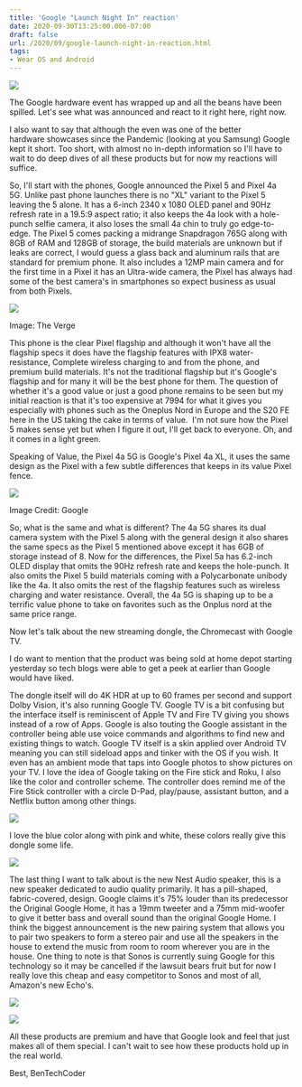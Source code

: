 ```yaml
---
title: 'Google "Launch Night In" reaction'
date: 2020-09-30T13:25:00.006-07:00
draft: false
url: /2020/09/google-launch-night-in-reaction.html
tags: 
- Wear OS and Android
---
```


[![](https://1.bp.blogspot.com/-IjlqczRgpAo/X3TQYSB_-JI/AAAAAAAAKCg/w3SE9dOR3nke6t6UhgaKEdFc5cl1CrEYQCNcBGAsYHQ/w280-h280/image-20150902-6700-t2axrz.jpg)](https://1.bp.blogspot.com/-IjlqczRgpAo/X3TQYSB_-JI/AAAAAAAAKCg/w3SE9dOR3nke6t6UhgaKEdFc5cl1CrEYQCNcBGAsYHQ/s1183/image-20150902-6700-t2axrz.jpg)

  

The Google hardware event has wrapped up and all the beans have been spilled. Let's see what was announced and react to it right here, right now.

  

I also want to say that although the even was one of the better hardware showcases since the Pandemic (looking at you Samsung) Google kept it short. Too short, with almost no in-depth information so I'll have to wait to do deep dives of all these products but for now my reactions will suffice. 

  

So, I'll start with the phones, Google announced the Pixel 5 and Pixel 4a 5G. Unlike past phone launches there is no "XL" variant to the Pixel 5 leaving the 5 alone. It has a 6-inch 2340 x 1080 OLED panel and 90Hz refresh rate in a 19.5:9 aspect ratio; it also keeps the 4a look with a hole-punch selfie camera, it also loses the small 4a chin to truly go edge-to-edge. The Pixel 5 comes packing a midrange Snapdragon 765G along with 8GB of RAM and 128GB of storage, the build materials are unknown but if leaks are correct, I would guess a glass back and aluminum rails that are standard for premium phone. It also includes a 12MP main camera and for the first time in a Pixel it has an Ultra-wide camera, the Pixel has always had some of the best camera's in smartphones so expect business as usual from both Pixels.

  

[![](https://lh3.googleusercontent.com/-OQREZ99AztA/X3TTjAOT-HI/AAAAAAAAKCs/zkCsgA9uYhAWAh9UyU77U2EIxQ-7TyagQCNcBGAsYHQ/w552-h367/image.png)](https://lh3.googleusercontent.com/-OQREZ99AztA/X3TTjAOT-HI/AAAAAAAAKCs/zkCsgA9uYhAWAh9UyU77U2EIxQ-7TyagQCNcBGAsYHQ/image.png)

  
Image: The Verge

  

This phone is the clear Pixel flagship and although it won't have all the flagship specs it does have the flagship features with IPX8 water-resistance, Complete wireless charging to and from the phone, and premium build materials. It's not the traditional flagship but it's Google's flagship and for many it will be the best phone for them. The question of whether it's a good value or just a good phone remains to be seen but my initial reaction is that it's too expensive at 7994 for what it gives you especially with phones such as the Oneplus Nord in Europe and the S20 FE here in the US taking the cake in terms of value.  I'm not sure how the Pixel 5 makes sense yet but when I figure it out, I'll get back to everyone. Oh, and it comes in a light green.

  

Speaking of Value, the Pixel 4a 5G is Google's Pixel 4a XL, it uses the same design as the Pixel with a few subtle differences that keeps in its value Pixel fence. 

  

[![](https://lh3.googleusercontent.com/-pCUqyeaohn8/X3TaMSTcE_I/AAAAAAAAKC8/iSpfs7Nfs9g3qYxqhEExQAxq_vnXNWMbQCNcBGAsYHQ/w535-h356/image.png)](https://lh3.googleusercontent.com/-pCUqyeaohn8/X3TaMSTcE_I/AAAAAAAAKC8/iSpfs7Nfs9g3qYxqhEExQAxq_vnXNWMbQCNcBGAsYHQ/image.png)

Image Credit: Google  

So, what is the same and what is different? The 4a 5G shares its dual camera system with the Pixel 5 along with the general design it also shares the same specs as the Pixel 5 mentioned above except it has 6GB of storage instead of 8. Now for the differences, the Pixel 5a has 6.2-inch OLED display that omits the 90Hz refresh rate and keeps the hole-punch. It also omits the Pixel 5 build materials coming with a Polycarbonate unibody like the 4a. It also omits the rest of the flagship features such as wireless charging and water resistance. Overall, the 4a 5G is shaping up to be a terrific value phone to take on favorites such as the Onplus nord at the same price range.

  

  

Now let's talk about the new streaming dongle, the Chromecast with Google TV.

  
I do want to mention that the product was being sold at home depot starting yesterday so tech blogs were able to get a peek at earlier than Google would have liked. 

  

The dongle itself will do 4K HDR at up to 60 frames per second and support Dolby Vision, it's also running Google TV. Google TV is a bit confusing but the interface itself is reminiscent of Apple TV and Fire TV giving you shows instead of a row of Apps. Google is also touting the Google assistant in the controller being able use voice commands and algorithms to find new and existing things to watch. Google TV itself is a skin applied over Android TV meaning you can still sideload apps and tinker with the OS if you wish. It even has an ambient mode that taps into Google photos to show pictures on your TV. I love the idea of Google taking on the Fire stick and Roku, I also like the color and controller scheme. The controller does remind me of the Fire Stick controller with a circle D-Pad, play/pause, assistant button, and a Netflix button among other things.

  

[![](https://lh3.googleusercontent.com/-VIMnyQOWixc/X3TkXzQAPxI/AAAAAAAAKDM/JaiZ4QUFnKsIgk5I2YrRSTnR6XC0L9OYACNcBGAsYHQ/w527-h351/image.png)](https://lh3.googleusercontent.com/-VIMnyQOWixc/X3TkXzQAPxI/AAAAAAAAKDM/JaiZ4QUFnKsIgk5I2YrRSTnR6XC0L9OYACNcBGAsYHQ/image.png)

  
I love the blue color along with pink and white, these colors really give this dongle some life. 

  

[![](https://lh3.googleusercontent.com/-Btc4o5-8q1o/X3Tk_AigwBI/AAAAAAAAKDU/5x3MAeefu58-XfrIHOUGP_X33NM245crgCNcBGAsYHQ/w542-h407/image.png)](https://lh3.googleusercontent.com/-Btc4o5-8q1o/X3Tk_AigwBI/AAAAAAAAKDU/5x3MAeefu58-XfrIHOUGP_X33NM245crgCNcBGAsYHQ/image.png)

The last thing I want to talk about is the new Nest Audio speaker, this is a new speaker dedicated to audio quality primarily. It has a pill-shaped, fabric-covered, design. Google claims it's 75% louder than its predecessor the Original Google Home, it has a 19mm tweeter and a 75mm mid-woofer to give it better bass and overall sound than the original Google Home. I think the biggest announcement is the new pairing system that allows you to pair two speakers to form a stereo pair and use all the speakers in the house to extend the music from room to room wherever you are in the house. One thing to note is that Sonos is currently suing Google for this technology so it may be cancelled if the lawsuit bears fruit but for now I really love this cheap and easy competitor to Sonos and most of all, Amazon's new Echo's.

  

[![](https://lh3.googleusercontent.com/-i758nDMg3cE/X3TnolMhR9I/AAAAAAAAKDg/V89VbQB_EXAppK0v0IwIfuU98dujkvN6QCNcBGAsYHQ/w542-h305/image.png)](https://lh3.googleusercontent.com/-i758nDMg3cE/X3TnolMhR9I/AAAAAAAAKDg/V89VbQB_EXAppK0v0IwIfuU98dujkvN6QCNcBGAsYHQ/image.png)

  

[![](https://lh3.googleusercontent.com/-kqgGRylJBDg/X3Tnr1DXW4I/AAAAAAAAKDk/hEI7MseJGp4I4sKBe5P-2rwiSjWQTUvagCNcBGAsYHQ/w533-h355/image.png)](https://lh3.googleusercontent.com/-kqgGRylJBDg/X3Tnr1DXW4I/AAAAAAAAKDk/hEI7MseJGp4I4sKBe5P-2rwiSjWQTUvagCNcBGAsYHQ/image.png)

  
  

All these products are premium and have that Google look and feel that just makes all of them special. I can't wait to see how these products hold up in the real world.  

Best, BenTechCoder